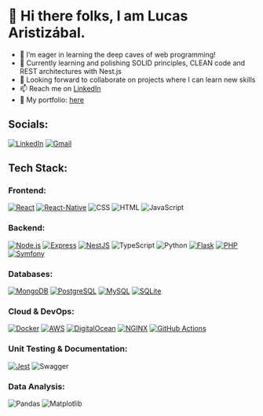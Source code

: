 # 👋 Hi there folks, I am Lucas Aristizábal.
- 👀 I’m eager in learning the deep caves of web programming!
- 🌱 Currently learning and polishing SOLID principles, CLEAN code and REST architectures with Nest.js
- 💞️ Looking forward to collaborate on projects where I can learn new skills
- 📫 Reach me on [LinkedIn](https://www.linkedin.com/in/lucas-aristizábal/)
- 📌 My portfolio: [here](https://lucasaristidev.space)

## Socials:

[![LinkedIn](https://img.icons8.com/?size=70&id=13930&format=png&color=000000)](https://www.linkedin.com/in/lucas-aristizábal/)  [![Gmail](https://img.icons8.com/?size=70&id=P7UIlhbpWzZm&format=png&color=000000)](mailto:lucasaristiz789@gmail.com)

## Tech Stack:

### Frontend:
[![React](https://img.shields.io/badge/React-61DAFB?style=for-the-badge&logo=react&logoColor=black)]()
[![React-Native](https://img.shields.io/badge/ReactNative-61DBFC?style=for-the-badge&logo=react&logoColor=black)]()
![CSS](https://img.shields.io/badge/CSS-1572B6?style=for-the-badge&logo=css3&logoColor=white)
![HTML](https://img.shields.io/badge/HTML-E34F26?style=for-the-badge&logo=html5&logoColor=white)
![JavaScript](https://img.shields.io/badge/JavaScript-F7DF1E?style=for-the-badge&logo=javascript&logoColor=black)

### Backend:
[![Node.js](https://img.shields.io/badge/Node.js-339933?style=for-the-badge&logo=node.js&logoColor=white)]()
[![Express](https://img.shields.io/badge/Express-000000?style=for-the-badge&logo=express&logoColor=white)]()
[![NestJS](https://img.shields.io/badge/NestJS-E0234E?style=for-the-badge&logo=nestjs&logoColor=white)]()
![TypeScript](https://img.shields.io/badge/TypeScript-3178C6?style=for-the-badge&logo=typescript&logoColor=white)
![Python](https://img.shields.io/badge/Python-3776AB?style=for-the-badge&logo=python&logoColor=white)
[![Flask](https://img.shields.io/badge/Flask-000000?style=for-the-badge&logo=flask&logoColor=white)]()
[![PHP](https://img.shields.io/badge/PHP-232531?style=for-the-badge&logo=php&logoColor=white)]()
[![Symfony](https://img.shields.io/badge/Symfony-1A171B?style=for-the-badge&logo=symfony&logoColor=white)]()

### Databases:
[![MongoDB](https://img.shields.io/badge/MongoDB-47A248?style=for-the-badge&logo=mongodb&logoColor=white)]()
[![PostgreSQL](https://img.shields.io/badge/PostgreSQL-4169E1?style=for-the-badge&logo=postgresql&logoColor=white)]()
[![MySQL](https://img.shields.io/badge/MySQL-4479A1?style=for-the-badge&logo=mysql&logoColor=white)]()
[![SQLite](https://img.shields.io/badge/SQLite-003B57?style=for-the-badge&logo=sqlite&logoColor=white)]()

### Cloud & DevOps:
[![Docker](https://img.shields.io/badge/Docker-2496ED?style=for-the-badge&logo=docker&logoColor=white)]()
[![AWS](https://img.shields.io/badge/AWS-FF9900?style=for-the-badge&logo=amazon-aws&logoColor=white)]()
[![DigitalOcean](https://img.shields.io/badge/DigitalOcean-0080FF?style=for-the-badge&logo=digitalocean&logoColor=white)]()
[![NGINX](https://img.shields.io/badge/NGINX-009639?style=for-the-badge&logo=NGINX&logoColor=white)]()
[![GitHub Actions](https://img.shields.io/badge/GitHub_Actions-2088FF?style=for-the-badge&logo=github-actions&logoColor=white)]()

### Unit Testing & Documentation:
[![Jest](https://img.shields.io/badge/Jest-C21325?style=for-the-badge&logo=jest&logoColor=white)]()
![Swagger](https://img.shields.io/badge/Swagger-85EA2D?style=for-the-badge&logo=swagger&logoColor=white)

### Data Analysis:
![Pandas](https://img.shields.io/badge/Pandas-150458?style=for-the-badge&logo=pandas&logoColor=white)
![Matplotlib](https://img.shields.io/badge/Matplotlib-11557C?style=for-the-badge&logo=python&logoColor=white)

<!---
lukkaku12/lukkaku12 is a ✨ special ✨ repository because its `README.md` (this file) appears on your GitHub profile.
You can click the Preview link to take a look at your changes.
--->

